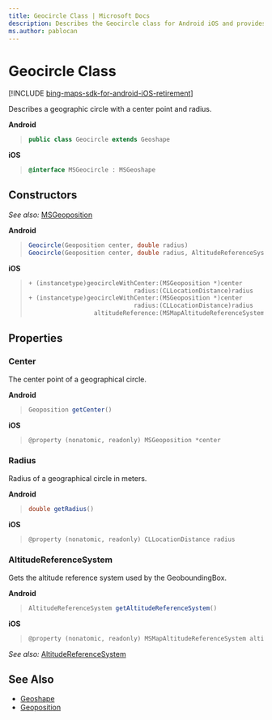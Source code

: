 ```yaml
---
title: Geocircle Class | Microsoft Docs
description: Describes the Geocircle class for Android iOS and provides the class' constructors, properties, and additional references.
ms.author: pablocan
---
```


# Geocircle Class

[!INCLUDE [bing-maps-sdk-for-android-iOS-retirement](../../includes/bing-maps-sdk-for-android-iOS-retirement.md)]

Describes a geographic circle with a center point and radius.

**Android**

>```java
> public class Geocircle extends Geoshape
>```

**iOS**

>```objectivec
> @interface MSGeocircle : MSGeoshape
>```

## Constructors

_See also:_ [MSGeoposition](Geoposition-class.md)

**Android**

>```java
> Geocircle(Geoposition center, double radius)
> Geocircle(Geoposition center, double radius, AltitudeReferenceSystem altitudeReferenceSystem)
>```

**iOS**
>```objectivec
> + (instancetype)geocircleWithCenter:(MSGeoposition *)center
>                              radius:(CLLocationDistance)radius
> + (instancetype)geocircleWithCenter:(MSGeoposition *)center
>                              radius:(CLLocationDistance)radius
>                   altitudeReference:(MSMapAltitudeReferenceSystem)altitudeReferenceSystem
>```

## Properties

### Center

The center point of a geographical circle.

**Android**

>```java
> Geoposition getCenter()
>```

**iOS**

>```objectivec
> @property (nonatomic, readonly) MSGeoposition *center
>```

### Radius

Radius of a geographical circle in meters.

**Android**

>```java
> double getRadius()
>```

**iOS**

>```objectivec
> @property (nonatomic, readonly) CLLocationDistance radius
>```

### AltitudeReferenceSystem

Gets the altitude reference system used by the GeoboundingBox.

**Android**

>```java
> AltitudeReferenceSystem getAltitudeReferenceSystem()
>```

**iOS**

>```objectivec 
> @property (nonatomic, readonly) MSMapAltitudeReferenceSystem altitudeReferenceSystem
>```

_See also:_ [AltitudeReferenceSystem](AltitudeReferenceSystem-enumeration.md)

## See Also

* [Geoshape](Geoshape-class.md)
* [Geoposition](Geoposition-class.md)